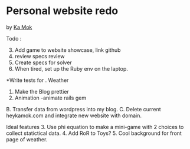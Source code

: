 # Personal website redo

by [Ka Mok](https://kamok-web.herokuapp.com/)

Todo :

3. Add game to website showcase, link github
4. review specs review
4. Create specs for solver
5. When tired, set up the Ruby env on the laptop.


*Write tests for 
	. Weather 
 1. Make the Blog prettier
 2. Animation -animate rails gem

 B. Transfer data from wordpress into my blog.
 C. Delete current heykamok.com and integrate new website with domain.


 Ideal features
 3. Use phi equation to make a mini-game with 2 choices to collect statictical data.
 4. Add RoR to Toys?
 5. Cool background for front page of weather.